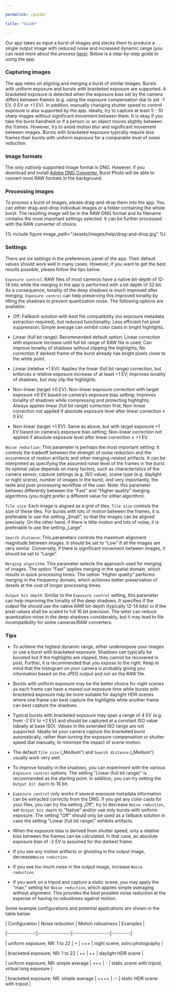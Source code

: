 ---
permalink: /guide/
title: "Guide"
---

Our app takes as input a burst of images and stacks them to produce a single output image with reduced noise and increased dynamic range (you can read more about the process [here](/tech/)). Below is a step-by-step guide to using the app.

### Capturing images

The app relies on aligning and merging a burst of similar images. Bursts with uniform exposure and bursts with bracketed exposure are supported. A bracketed exposure is detected when the exposure bias set by the camera differs between frames (e.g. using the exposure compensation dial to set -1 EV, 0 EV or +1 EV). In addition, manually changing shutter speed to control exposure is also supported by the app. Ideally, try to capture at least 5 - 10 sharp images without significant movement between them. It is okay if you take the burst handheld or if a person or an object moves slightly between the frames. However, try to avoid motion blur and significant movement between images. Bursts with bracketed exposure typically require less frames than bursts with uniform exposure for a comparable level of noise reduction.

### Image formats

The only *natively* supported image format is DNG. However, if you download and install [Adobe DNG Converter](https://helpx.adobe.com/camera-raw/using/adobe-dng-converter.html), Burst Photo will be able to convert most RAW formats in the background.

### Processing images

To process a burst of images, please drag-and-drop them into the app. You can either drag-and-drop individual images or a folder containing the whole burst. The resulting image will be in the RAW-DNG format and its filename contains the most important settings selected. It can be further processed with the RAW converter of choice. 

{% include figure image_path="/assets/images/help/drag-and-drop.jpg" %}

### Settings

There are six settings in the preferences panel of the app. Their default values should work well in many cases. However, if you want to get the best results possible, please follow the tips below.

`Exposure control`: RAW files of most cameras have a native bit-depth of 12-14 bits while the merging in the app is performed with a bit depth of 32 bit. As a consequence, tonality of the deep shadows is much improved after merging. `Exposure control` can help preserving this improved tonality by lifting the shadows to prevent quantization noise. The following options are available:
- Off: Fallback solution with best file compatibility (no exposure metadata extraction required), but reduced functionality: Less efficient hot pixel suppression; Simple average can exhibit color casts in bright highlights.
- Linear (full bit range): Recommended default option: Linear correction with exposure increase until full bit range of RAW file is used; Can improve tonality of shadows without clipping the highlights; No correction if darkest frame of the burst already has bright pixels close to the white point.
- Linear (relative +1 EV): Applies the linear (full bit range) correction, but enforces a relative exposure increase of at least +1 EV; Improves tonality of shadows, but may clip the highlights.
- Non-linear (target ±0 EV): Non-linear exposure correction with target exposure ±0 EV based on camera’s exposure bias setting; Improves tonality of shadows while compressing and protecting highlights; Always applies linear (full bit range) correction first; Non-linear correction not applied if absolute exposure level after linear correction ≥ 0 EV.
- Non-linear (target +1 EV): Same as above, but with target exposure +1 EV based on camera’s exposure bias setting; Non-linear correction not applied if absolute exposure level after linear correction ≥ +1 EV.

`Noise reduction`: This parameter is perhaps the most important setting: it controls the tradeoff between the strength of noise reduction and the occurrence of motion artifacts and other merging-related artifacts. It can be interpreted as specifying the assumed noise level of the frames in the burst. Its optimal value depends on many factors, such as characteristics of the camera sensor, capture settings (e.g. ISO value), scene type (e.g. daylight or night scene), number of images in the burst, and very importantly, the taste and post-processing workflow of the user. Note: this parameter behaves differently between the “Fast” and “Higher quality” merging algorithms (you might prefer a different value for either algorithm).

`Tile size`: Each image is aligned as a grid of tiles. `Tile size` controls the size of these tiles. For bursts with lots of motion between the frames, it is preferable to use the setting „Small“, so that the images can be aligned precisely. On the other hand, if there is little motion and lots of noise, it is preferable to use the setting „Large“.

`Search distance`: This parameters controls the maximum alignment magnitude between images. It should be set to “Low” if all the images are very similar. Conversely, if there is significant movement between images, it should be set to “Large”.

`Merging algorithm`: This parameter selects the approach used for merging of images. The option “Fast” applies merging in the spatial domain, which results in quick processing times. The option “Higher quality” performs merging in the frequency domain, which achieves better preservation of details at the cost of longer processing times.

`Output bit depth`: Similar to the `Exposure control` setting, this parameter can help improving the tonality of the deep shadows. It specifies if the output file should use the native RAW bit-depth (typically 12-14 bits) or if the pixel values shall be scaled to full 16 bit precision. The latter can reduce quantization noise in the deep shadows considerably, but it may lead to file incompatibility for some cameras/RAW converters. 

### Tips
- To achieve the highest dynamic range, either underexpose your images or use a burst with bracketed exposure. Shadows can typically be boosted but if the highlights are clipped, they cannot be recovered in post. Further, it is recommended that you expose to the right. Keep in mind that the histogram on your camera is probably giving you information based on the *JPEG* output and not on the *RAW* file.
- Bursts with uniform exposure may be the better choice for night scenes as each frame can have a maxed out exposure time while bursts with bracketed exposure may be more suitable for daylight HDR scenes where one frame can best capture the highlights while another frame can best capture the shadows.  
- Typical bursts with bracketed exposure may span a range of 4 EV (e.g. from -2 EV to +2 EV) and should be captured at a constant ISO value (ideally at base ISO). Values in the extended ISO range are not supported. Ideally let your camera capture the bracketed burst automatically, rather than turning the exposure compensation or shutter speed dial manually, to minimize the impact of scene motion. 
- The default `Tile size` („Medium“) and `Search distance` („Medium“) usually work very well.
- To improve tonality in the shadows, you can experiment with the various `Exposure control` options. The setting "Linear (full bit range)" is recommended as the starting point. In addition, you can try setting the `Output bit depth` to 16 bit.
- `Exposure control` only works if several exposure metadata information can be extracted correctly from the DNG. If you get any color casts for your files, you can try the setting „Off“, try to decrease `Noise reduction`, set `Output bit depth` to "Native" and/or use only bursts with uniform exposure. The setting "Off" should only be used as a fallback solution in case the setting "Linear (full bit range)" exhibits artifacts. 
- When the exposure bias is derived from shutter speed, only a relative bias between the frames can be calculated. In that case, an absolute exposure bias of -2 EV is assumed for the darkest frame.
- If you see any motion artifacts or ghosting in the output image, decrease`Noise reduction`.
- If you see too much noise in the output image, increase `Noise reduction`.
- If you work on a tripod and capture a static scene, you may apply the "max." setting for `Noise reduction`, which applies simple averaging without alignment. This provides the best possible noise reduction at the expense of having no robustness against motion.

Some example configurations and potential applications are shown in the table below:

| Configuration | Noise reduction | Motion robustness | Examples |
|:-------------:|:---------------:|:-----------------:|:--------:|
| uniform exposure; NR: 1 to 22          | +    | +++ | night scene, astro photography |
| bracketed exposure; NR: 1 to 22        | ++   | ++  | daylight HDR scene |
| uniform exposure; NR: simple average   | +++  | -   | static scene with tripod, virtual long exposure |
| bracketed exposure; NR: simple average | ++++ | --  | static HDR scene with tripod |
